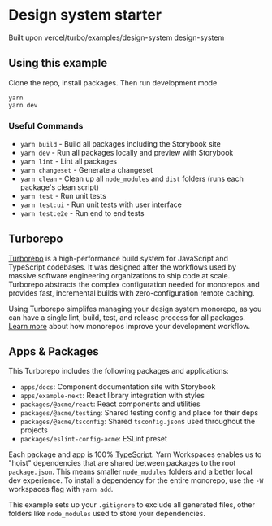 # Design system starter

Built upon vercel/turbo/examples/design-system design-system

## Using this example

Clone the repo, install packages. Then run development mode

```bash
yarn
yarn dev
```

### Useful Commands

- `yarn build` - Build all packages including the Storybook site
- `yarn dev` - Run all packages locally and preview with Storybook
- `yarn lint` - Lint all packages
- `yarn changeset` - Generate a changeset
- `yarn clean` - Clean up all `node_modules` and `dist` folders (runs each
  package's clean script)
- `yarn test` - Run unit tests
- `yarn test:ui` - Run unit tests with user interface
- `yarn test:e2e` - Run end to end tests

## Turborepo

[Turborepo](https://turbo.build/repo) is a high-performance build system for
JavaScript and TypeScript codebases. It was designed after the workflows used by
massive software engineering organizations to ship code at scale. Turborepo
abstracts the complex configuration needed for monorepos and provides fast,
incremental builds with zero-configuration remote caching.

Using Turborepo simplifes managing your design system monorepo, as you can have
a single lint, build, test, and release process for all packages.
[Learn more](https://vercel.com/blog/monorepos-are-changing-how-teams-build-software)
about how monorepos improve your development workflow.

## Apps & Packages

This Turborepo includes the following packages and applications:

- `apps/docs`: Component documentation site with Storybook
- `apps/example-next`: React library integration with styles
- `packages/@acme/react`: React components and utilities
- `packages/@acme/testing`: Shared testing config and place for their deps
- `packages/@acme/tsconfig`: Shared `tsconfig.json`s used throughout the
  projects
- `packages/eslint-config-acme`: ESLint preset

Each package and app is 100% [TypeScript](https://www.typescriptlang.org/). Yarn
Workspaces enables us to "hoist" dependencies that are shared between packages
to the root `package.json`. This means smaller `node_modules` folders and a
better local dev experience. To install a dependency for the entire monorepo,
use the `-W` workspaces flag with `yarn add`.

This example sets up your `.gitignore` to exclude all generated files, other
folders like `node_modules` used to store your dependencies.
